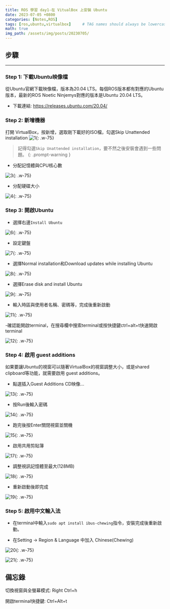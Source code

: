 ```yaml
---
title: ROS 學習 day1-在 VitualBox 上安裝 Ubuntu
date: 2023-07-05 +0800
categories: [Notes,ROS]
tags: [ros,ubuntu,virtualbox]     # TAG names should always be lowercase
math: true
img_path: /assets/img/posts/20230705/
---
```


## 步驟
---
### Step 1: 下載Ubuntu映像檔
從Ubuntu官網下載映像檔，版本為20.04 LTS。每個ROS版本都有對應的Ubuntu版本，最新的ROS Noetic Ninjemys對應的版本是Ubuntu 20.04 LTS。
- 下載連結: <https://releases.ubuntu.com/20.04/>

### Step 2: 新增機器
打開 VirtualBox，按新增，選取剛下載好的ISO檔，勾選Skip Unattended installation
![1](1.png){: .w-75}

> 記得勾選`Skip Unattended installation`，要不然之後安裝會遇到一些問題。
{: .prompt-warning }

- 分配記憶體與CPU核心數

![3](3.png){: .w-75}

- 分配硬碟大小

![4](4.png){: .w-75}

### Step 3: 開啟Ubuntu

- 選擇右邊`Install Ubuntu`

![6](6.png){: .w-75}

- 設定鍵盤

![7](7.png){: .w-75}

- 選擇Normal installation和Download updates while installing Ubuntu

![8](8.png){: .w-75}

- 選擇Erase disk and install Ubuntu

![9](9.png){: .w-75}

- 輸入時區與使用者名稱、密碼等，完成後重新啟動

![11](11.png){: .w-75}

-確認能開啟terminal，在搜尋欄中搜索terminal或按快捷鍵ctrl+alt+t快速開啟terminal

![12](12.png){: .w-75}

### Step 4: 啟用 guest additions
如果要讓Ubuntu的視窗可以隨著VirtualBox的視窗調整大小，或是shared clipboard等功能，就需要啟用 guest additions。

- 點選插入Guest Additions CD映像...

![13](13.png){: .w-75}

- 按Run後輸入密碼

![14](14.png){: .w-75}

- 跑完後按Enter關閉視窗並關機

![15](15.png){: .w-75}

- 啟用共用剪貼簿

![17](17.png){: .w-75}

- 調整視訊記憶體至最大(128MB)

![18](18.png){: .w-75}

- 重新啟動後即完成

![19](19.png){: .w-75}

### Step 5: 啟用中文輸入法

- 在terminal中輸入`sudo apt install ibus-chewing`指令，安裝完成後重新啟動。

- 在Setting -> Region & Language 中加入 Chinese(Chewing)

![20](20.gif){: .w-75}

![21](21.gif){: .w-75}

## 備忘錄

切換視窗與全螢幕模式: Right Ctrl+h

開啟terminal快捷鍵: Ctrl+Alt+t
